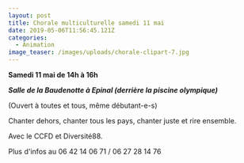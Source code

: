 ```yaml
---
layout: post
title: Chorale multiculturelle samedi 11 mai
date: 2019-05-06T11:56:45.121Z
categories:
  - Animation
image_teaser: /images/uploads/chorale-clipart-7.jpg
---
```

**Samedi 11 mai de 14h à 16h**

**_Salle de la Baudenotte à Epinal (derrière la piscine olympique)_**

(Ouvert à toutes et tous, même débutant-e-s)

Chanter dehors, chanter tous les pays, chanter juste et rire ensemble.

Avec le CCFD et Diversité88.

Plus d'infos au 06 42 14 06 71 / 06 27 28 14 76
